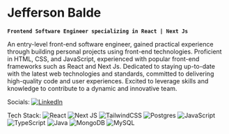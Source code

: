 #   Jefferson Balde

****`Frontend Software Engineer specializing in React | Next Js`****

An entry-level front-end software engineer, gained practical experience through building personal projects using front-end technologies. Proficient in HTML, CSS, and JavaScript, experienced with popular front-end frameworks such as React and Next Js. Dedicated to staying up-to-date with the latest web technologies and standards, committed to delivering high-quality code and user experiences. Excited to leverage skills and knowledge to contribute to a dynamic and innovative team.

Socials: [![LinkedIn](https://img.shields.io/badge/LinkedIn-%230077B5.svg?logo=linkedin&logoColor=white)](https://linkedin.com/in/jeffersonbalde) 

Tech Stack:
![React](https://img.shields.io/badge/react-%2320232a.svg?style=flat-square&logo=react&logoColor=%2361DAFB) ![Next JS](https://img.shields.io/badge/Next-black?style=flat-square&logo=next.js&logoColor=white) ![TailwindCSS](https://img.shields.io/badge/tailwindcss-%2338B2AC.svg?style=flat-square&logo=tailwind-css&logoColor=white) ![Postgres](https://img.shields.io/badge/postgres-%23316192.svg?style=flat-square&logo=postgresql&logoColor=white) ![JavaScript](https://img.shields.io/badge/javascript-%23323330.svg?style=flat-square&logo=javascript&logoColor=%23F7DF1E) ![TypeScript](https://img.shields.io/badge/typescript-%23007ACC.svg?style=flat-square&logo=typescript&logoColor=white) ![Java](https://img.shields.io/badge/java-%23ED8B00.svg?style=flat-square&logo=java&logoColor=white) ![MongoDB](https://img.shields.io/badge/MongoDB-%234ea94b.svg?style=flat-square&logo=mongodb&logoColor=white) ![MySQL](https://img.shields.io/badge/mysql-%2300f.svg?style=flat-square&logo=mysql&logoColor=white)

